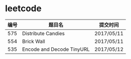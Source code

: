 # leetcode
<table>
	<thead>
		<tr>
			<th>编号</th>
			<th>题目名</th>
			<th>提交时间</th>
		</tr>
	</thead>
	<tbody>
		<tr>
			<td>575</td>
			<td>Distribute Candies</td>
			<td>2017/05/11</td>
		</tr>
		<tr>
			<td>554</td>
			<td>Brick Wall</td>
			<td>2017/05/11</td>
		</tr>
		<tr>
			<td>535</td>
			<td>Encode and Decode TinyURL</td>
			<td>2017/05/12</td>
		</tr>
	</tbody>
	
</table>
